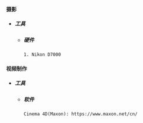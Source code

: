#### 摄影

* ##### 工具

  * ##### 硬件

    ```
    1. Nikon D7000
    ```

#### 视频制作

* ##### 工具

  * ##### 软件

    ```
    Cinema 4D(Maxon): https://www.maxon.net/cn/
    ```



